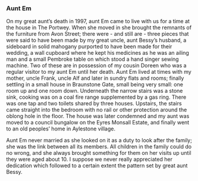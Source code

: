 ### Aunt Em

On my great aunt’s death in 1997, aunt Em came to live with us for a time at the house in The Portwey. When she moved in she brought the remnants of the furniture from Avon Street; there were - and still are - three pieces that were said to have been made by my great uncle, aunt Bessy’s husband, a sideboard in solid mahogany purported to have been made for their wedding, a wall cupboard where he kept his medicines as he was an ailing man and a small Pembroke table on which stood a hand singer sewing machine. Two of these are in possession of my cousin Doreen who was a regular visitor to my aunt Em until her death. Aunt Em lived at times with my mother, uncle Frank, uncle Alf and later in sundry flats and rooms; finally settling in a small house in Braunstone Gate, small being very small: one room up and one room down. Underneath the narrow stairs was a stone sink, cooking was on a coal fire range supplemented by a gas ring. There was one tap and two toilets shared by three houses. Upstairs, the stairs came straight into the bedroom with no rail or other protection around the oblong hole in the floor. The house was later condemned and my aunt was moved to a council bungalow on the Eyres Monsall Estate, and finally went to an old peoples’ home in Aylestone village.

Aunt Em never married as she looked on it as a duty to look after the family; she was the link between all its members. All children in the family could do no wrong, and she always brought something for them on her visits up until they were aged about 10. I suppose we never really appreciated her dedication which followed to a certain extent the pattern set by great aunt Bessy.

